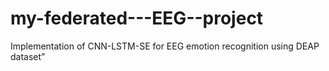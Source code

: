 # my-federated---EEG--project
Implementation of CNN-LSTM-SE for EEG emotion recognition using DEAP dataset”

